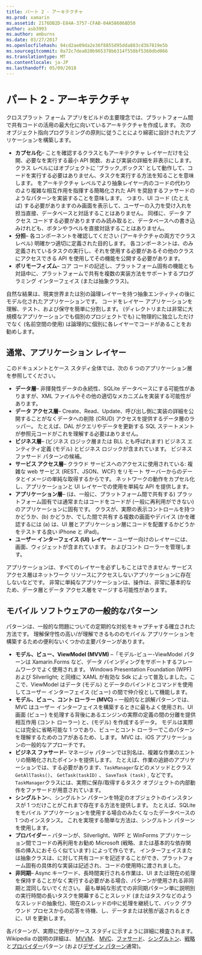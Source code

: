 ```yaml
---
title: パート 2 - アーキテクチャ
ms.prod: xamarin
ms.assetid: 2176DB2D-E84A-3757-CFAB-04A586068D50
author: asb3993
ms.author: amburns
ms.date: 03/27/2017
ms.openlocfilehash: 94cd2ae09da2e36f8855d95dda883cd3b7819e5b
ms.sourcegitcommit: 0a72c7dea020b965378b6314f558bf5360dbd066
ms.translationtype: MT
ms.contentlocale: ja-JP
ms.lasthandoff: 05/09/2018
---
```

# <a name="part-2---architecture"></a>パート 2 - アーキテクチャ

クロスプラット フォーム アプリをビルドの主要理念では、プラットフォーム間で共有コードの活用の最大化に向いているアーキテクチャを作成します。 次のオブジェクト指向プログラミングの原則に従うことにより綿密に設計されたアプリケーションを構築します。

-   **カプセル化**– ことを確認するクラスともアーキテクチャ レイヤーだけを公開、必要なを実行する最小 API 関数、および実装の詳細を非表示にします。 クラス レベルにはオブジェクトに 'ブラック_ボックス' として動作して、コードを実行する必要はありません、タスクを実行する方法を知ることを意味します。 をアーキテクチャ レベルでより抽象レイヤー内のコードの代わりのより複雑な相互作用を指揮する簡略化された API を奨励するファサードのようなパターンを実装することを意味します。 つまり、UI コード (たとえば) する必要がありますのみ画面を表示して、ユーザーの入力を受け入れを担当直接、データベースと対話することはありません。 同様に、データ アクセス コードする必要がありますのみ読み取ると、データベースへの書き込みけれども、ボタンやラベルを直接対話することはありません。
-   **分担**– 各コンポーネントを確認してください (アーキテクチャの両方でクラス レベル) 明確かつ適切に定義された目的します。 各コンポーネントは、のみ定義されているタスクの実行し、それを使用する必要があるその他のクラスにアクセスできる API を使用してその機能を公開する必要があります。
-   **ポリモーフィズム**– コア コードの記述し、プラットフォーム固有の機能とも対話中に、プラットフォームで共有を複数の実装方法をサポートするプログラミング インターフェイス (または抽象クラス)。


自然な結果は、現実世界または別の論理レイヤーを持つ抽象エンティティの後にモデル化されたアプリケーションです。 コードをレイヤー アプリケーションを理解、テスト、および保守を簡単に分割します。 (ディレクトリまたは非常に大規模なアプリケーションでも個別のプロジェクトでも) に物理的に独立しただけでなく (名前空間の使用) は論理的に個別に各レイヤーでコードがあることをお勧めします。

 <a name="Typical_Application_Layers" />


## <a name="typical-application-layers"></a>通常、アプリケーション レイヤー

このドキュメントとケース スタディ全体では、次の 6 つのアプリケーション層を参照してください。

-   **データ層**– 非揮発性データの永続性、SQLite データベースにする可能性がありますが、XML ファイルやその他の適切なメカニズムを実装する可能性があります。
-   **データ アクセス層**– Create、Read、Update、呼び出し側に実装の詳細を公開することがなくデータへの削除 (CRUD) アクセスを提供するデータ層のラッパー。 たとえば、DAL がクエリやデータを更新する SQL ステートメントが参照元コードがこれを理解する必要はありません。
-   **ビジネス層**– (ビジネス ロジック層または BLL とも呼ばれます) ビジネス エンティティ定義 (モデル) とビジネス ロジックが含まれています。 ビジネス ファサード パターンの候補。
-   **サービス アクセス層**– クラウド サービスへのアクセスに使用されている: 複雑な web サービス (REST、JSON、WCF) をリモート サーバーからのデータとイメージの単純な取得するからです。 ネットワークの動作をカプセル化し、アプリケーションと UI レイヤーでの使用を単純な API を提供します。
-   **アプリケーション層**– (は、一般に、プラットフォーム間で共有する) プラットフォーム固有では通常またはコードをコードが (一般に再利用ができない) のアプリケーションに固有です。 クラスが、実際の表示コントロールを持つかどうか、(b) かどうか、でした間で共有する複数の画面やデバイス (かを確認するには (a) は、UI 層とアプリケーション層にコードを配置するかどうかをテストする良い iPhone と iPad)。
-   **ユーザー インターフェイス (UI) レイヤー** – ユーザー向けのレイヤーには、画面、ウィジェットが含まれています。 およびコント ローラーを管理します。


アプリケーションは、すべてのレイヤーを必ずしもことはできません: サービス アクセス層はネットワーク リソースにアクセスしないアプリケーションに存在しないなどです。 非常に単純なアプリケーションは、操作は、非常に基本的なため、データ層とデータ アクセス層をマージする可能性があります。

 <a name="Common_Mobile_Software_Patterns" />


## <a name="common-mobile-software-patterns"></a>モバイル ソフトウェアの一般的なパターン

パターンは、一般的な問題についての定期的な対処をキャプチャする確立された方法です。 理解保守性の高い/が理解できるもののモバイル アプリケーションを構築するための便利ないくつかの主要パターンがあります。

-   **モデル、ビュー、ViewModel (MVVM)** –「モデル-ビュー-ViewModel パターンは Xamarin.Forms など、データ バインディングをサポートするフレームワークでよく使用されます。 Windows Presentation Foundation (WPF) および Silverlight; と同様に XAML が有効な Sdk によって普及しました。ここで、ViewModel はデータ (モデル) とデータのバインドとコマンドを使用してユーザー インターフェイス (ビュー) の間で仲介役として機能します。
-   **モデル、ビュー、コント ローラー (MVC)** – 一般的なと誤解パターンでは、MVC はユーザー インターフェイスを構築するときに最もよく使用され、UI 画面 (ビュー) を処理する背後にあるエンジンの実際の定義の間の分離を提供相互作用 (コント ローラー) と、(モデル) を作成するデータ。 モデルは実際には完全に省略可能な 1 つであり、ビューとコント ローラーでこのパターンを理解するためのコアがあるため、します。 MVC は、iOS アプリケーションの一般的なアプローチです。
-   **ビジネス ファサード**– マネージャ パターンでは別名は、複雑な作業のエントリの簡略化されたポイントを提供します。 たとえば、作業の追跡のアプリケーションでは、する必要があります、`TaskManager`などのメソッドとクラス`GetAllTasks()`、 `GetTask(taskID)` 、 `SaveTask (task)` , などです。`TaskManager`クラスには、実際に保存/取得するタスク オブジェクトの内部動作をファサードが用意されています。
-   **シングルトン**–、シングルトン パターンを特定のオブジェクトのインスタンスが 1 つだけことがこれまで存在する方法を提供します。 たとえば、SQLite をモバイル アプリケーションを使用する場合のみたくなったデータベースの 1 つのインスタンス。 これを実現する簡単な方法は、シングルトン パターンを使用します。
-   **プロバイダー** – パターンが、Silverlight、WPF と WinForms アプリケーション間でコードの再利用をお勧め Microsoft (戦略、または基本的な依存関係の挿入におそらく似ています) によって作らです。 インターフェイスまたは抽象クラスは、に対して共有コードを記述することができ、プラットフォーム固有の具体的な実装は記述され、コードの使用時に渡されました。
-   **非同期**– Async キーワード、長時間実行される作業は、UI または現在の処理を保持することがなく実行する必要がある場合、パターンが使用される非同期と混同しないでください。 最も単純な形式での非同期パターン単に説明別の実行時間の長いタスクを開幕することスレッド (またはタスクなどのようなスレッドの抽象化)、現在のスレッドの中に処理を継続して、バック グラウンド プロセスからの応答を待機、し、データまたは状態が返されるときに、UI を更新します。


各パターンが、実際に使用がケース スタディに示すように詳細に検査されます。 Wikipedia の説明の詳細は、 [MVVM](https://en.wikipedia.org/wiki/Model–view–viewmodel)、 [MVC](https://en.wikipedia.org/wiki/Model–view–controller)、[ファサード](http://en.wikipedia.org/wiki/Facade_pattern)、[シングルトン](http://en.wikipedia.org/wiki/Singleton_pattern)、[戦略](http://en.wikipedia.org/wiki/Strategy_pattern)と[プロバイダー](http://en.wikipedia.org/wiki/Provider_model)パターン (および[デザイン パターン](http://en.wikipedia.org/wiki/Design_Patterns)通常)。

